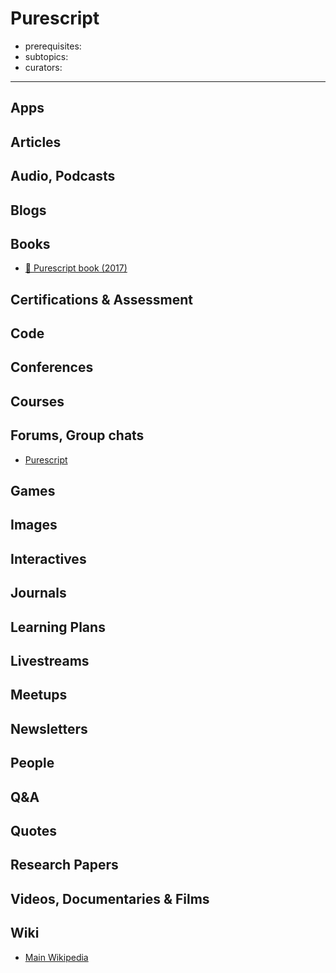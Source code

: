 # Purescript

- prerequisites:
- subtopics:
- curators:

------

## Apps

## Articles

## Audio, Podcasts

## Blogs

## Books

- [📖 Purescript book (2017)](https://github.com/paf31/purescript-book)

## Certifications & Assessment

## Code

## Conferences

## Courses

## Forums, Group chats

- [Purescript](https://www.reddit.com/r/purescript/)

## Games

## Images

## Interactives

## Journals

## Learning Plans

## Livestreams

## Meetups

## Newsletters

## People

## Q&A

## Quotes

## Research Papers

## Videos, Documentaries & Films

## Wiki

- [Main Wikipedia](https://en.wikipedia.org/wiki/PureScript)

